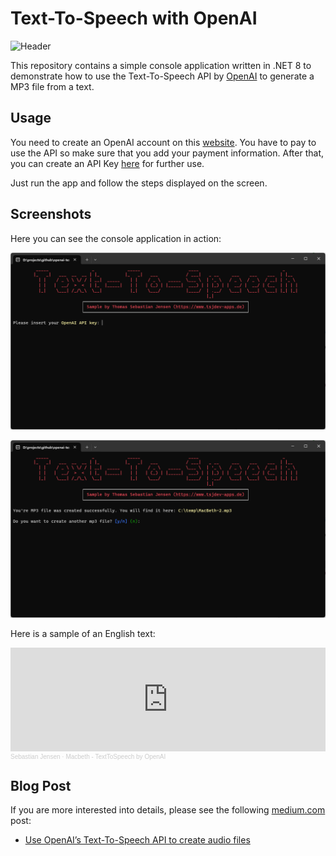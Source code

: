 # Text-To-Speech with OpenAI

![Header](./docs/texttospeech-header.png)

This repository contains a simple console application written in .NET 8 to demonstrate how to use the Text-To-Speech API by [OpenAI](https://openai.com) to generate a MP3 file from a text.

## Usage

You need to create an OpenAI account on this [website](https://platform.openai.com/docs/overview). You have to pay to use the API so make sure that you add your payment information. After that, you can create an API Key [here](https://platform.openai.com/api-keys) for further use.

Just run the app and follow the steps displayed on the screen.

## Screenshots

Here you can see the console application in action:

![Console1](./docs/openai-tts-demo-01.png)

![Console2](./docs/openai-tts-demo-02.png)

Here is a sample of an English text:
<iframe width="100%" height="166" scrolling="no" frameborder="no" allow="autoplay" src="https://w.soundcloud.com/player/?url=https%3A//api.soundcloud.com/tracks/1661614545&color=%23ff5500&auto_play=false&hide_related=false&show_comments=true&show_user=true&show_reposts=false&show_teaser=true"></iframe><div style="font-size: 10px; color: #cccccc;line-break: anywhere;word-break: normal;overflow: hidden;white-space: nowrap;text-overflow: ellipsis; font-family: Interstate,Lucida Grande,Lucida Sans Unicode,Lucida Sans,Garuda,Verdana,Tahoma,sans-serif;font-weight: 100;"><a href="https://soundcloud.com/sebastian-jensen-331033558" title="Sebastian Jensen" target="_blank" style="color: #cccccc; text-decoration: none;">Sebastian Jensen</a> · <a href="https://soundcloud.com/sebastian-jensen-331033558/mac-beth-texttospeech-by-openai" title="Macbeth - TextToSpeech by OpenAI" target="_blank" style="color: #cccccc; text-decoration: none;">Macbeth - TextToSpeech by OpenAI</a></div>

## Blog Post

If you are more interested into details, please see the following [medium.com](https://www.medium.com) post:

- [Use OpenAI’s Text-To-Speech API to create audio files](https://medium.com/medialesson/use-openais-text-to-speech-api-to-create-audio-files-62e1f253206c)
